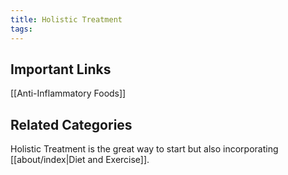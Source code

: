 ```yaml
---
title: Holistic Treatment
tags:
---
```

## Important Links

[[Anti-Inflammatory Foods]]


## Related Categories

Holistic Treatment is the great way to start but also incorporating  [[about/index|Diet and Exercise]]. 